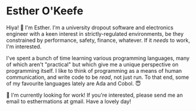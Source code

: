 # Esther O'Keefe 

Hiya! 👋 I'm Esther. I'm a university dropout software and 
electronics engineer with a keen interest in strictly-regulated 
environments, be they constrained by performance, safety, finance,
whatever. If it *needs* to work, I'm interested.

I've spent a bunch of time learning various programming languages,
many of which aren't "practical" but which give me a unique
perspective on programming itself. I like to think of programming
as a means of human communication, and write code to be *read*, not
just run. To that end, some of my favourite languages lately are 
Ada and Cobol. 😇

🧳 I'm currently looking for work! If you're interested, please send 
me an email to esthermations at gmail. Have a lovely day! 
